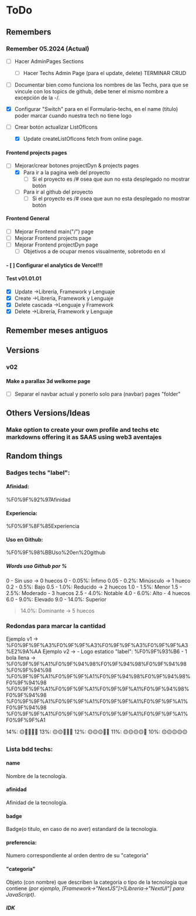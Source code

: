 # ToDo
## Remembers
### Remember 05.2024 (Actual)



- [ ] Hacer AdminPages Sections
    - [ ] Hacer Techs Admin Page (para el update, delete) TERMINAR CRUD

- [ ] Documentar bien como funciona los nombres de las Techs, para que se vincule con los topics de github, debe tener el mismo nombre a excepción de la -/.

- [x] Configurar "Switch" para en el Formulario-techs, en el name (titulo) poder marcar cuando nuestra tech no tiene logo
- [ ] Crear botón actualizar ListOfIcons
    - [x] Update createListOfIcons fetch from online page.

#### Frontend projects pages
- [ ] Mejorar/crear botones projectDyn & projects pages
    - [x] Para ir a la pagina web del proyecto
        - [ ] Si el proyecto es /# osea que aun no esta desplegado no mostrar botón
    - [ ] Para ir al github del proyecto
        - [ ] Si el proyecto es /# osea que aun no esta desplegado no mostrar botón
#### Frontend General
- [ ] Mejorar Frontend main("/") page
- [ ] Mejorar Frontend projects page
- [ ] Mejorar Frontend projectDyn page
    - [ ] Objetivos a de ocupar menos visualmente, sobretodo en xl

#### - [ ] Configurar el analytics de Vercel!!!

#### Test v01.01.01
- [x] Update ->Librería, Framework y Lenguaje
- [x] Create ->Librería, Framework y Lenguaje
- [x] Delete cascada ->Lenguaje y Framework 
- [x] Delete ->Librería, Framework y Lenguaje

## Remember meses antiguos
## Versions
###  v02

#### Make a parallax 3d welkome page
- [ ] Separar el navbar actual y ponerlo solo para (navbar) pages "folder"

## Others Versions/Ideas

### Make option to create your own profile and techs etc markdowns offering it as SAAS using web3 aventajes






## Random things

### Badges techs "label":

#### Afinidad: 
%F0%9F%92%97Afinidad
#### Experiencia:
%F0%9F%8F%85Experiencia
#### Uso en Github:
%F0%9F%98%BBUso%20en%20github
##### Words uso Github por %
0 - Sin uso -> 0 huecos
0 - 0.05%: Ínfimo
0.05 - 0.2%: Minúsculo -> 1 hueco
0.2 - 0.5%: Bajo 
0.5 - 1.0%: Reducido -> 2 huecos
1.0 - 1.5%: Menor 
1.5 - 2.5%: Moderado - 3 huecos
2.5 - 4.0%: Notable 
4.0 - 6.0%: Alto - 4 huecos
6.0 - 9.0%: Elevado
9.0 - 14.0%: Superior
>14.0%: Dominante -> 5 huecos

### Redondas para marcar la cantidad
Ejemplo v1 -> %F0%9F%9F%A3%F0%9F%9F%A3%F0%9F%9F%A3%F0%9F%9F%A3%E2%9A%AA
Ejemplo v2 ->
    - Logo estatico "label": %F0%9F%93%B6
    - 1 bola llena -> %F0%9F%9F%A1%F0%9F%94%98%F0%9F%94%98%F0%9F%94%98%F0%9F%94%98
    %F0%9F%9F%A1%F0%9F%9F%A1%F0%9F%94%98%F0%9F%94%98%F0%9F%94%98
    %F0%9F%9F%A1%F0%9F%9F%A1%F0%9F%9F%A1%F0%9F%94%98%F0%9F%94%98
    %F0%9F%9F%A1%F0%9F%9F%A1%F0%9F%9F%A1%F0%9F%9F%A1%F0%9F%94%98
    %F0%9F%9F%A1%F0%9F%9F%A1%F0%9F%9F%A1%F0%9F%9F%A1%F0%9F%9F%A1



14%: 🟡🔘🔘🔘🔘
13%: 🟡🟡🔘🔘🔘
12%: 🟡🟡🟡🔘🔘
11%: 🟡🟡🟡🟡🔘
10%: 🟡🟡🟡🟡🟡

### Lista bdd techs:

#### name
Nombre de la tecnología.
#### afinidad
Afinidad de la tecnología.
#### badge
Badge(o titulo, en caso de no aver) estandard de la tecnología.
<!-- descripcion: Descripción breve de la tecnología (opcional). -->
#### preferencia: 
Numero correspondiente al orden dentro de su "categoria"
#### "categoria"
Objeto (con nombre) que describen la categoría o tipo de la tecnología que contiene _(por ejemplo, [Framework->"NextJS"]>[Libreria->"NextUI"] para JavaScript)_.






##### IDK